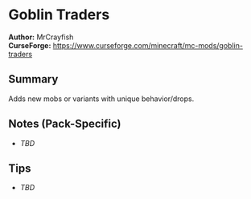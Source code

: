 # Goblin Traders

**Author:** MrCrayfish  
**CurseForge:** https://www.curseforge.com/minecraft/mc-mods/goblin-traders

## Summary
Adds new mobs or variants with unique behavior/drops.

## Notes (Pack-Specific)
- _TBD_

## Tips
- _TBD_

